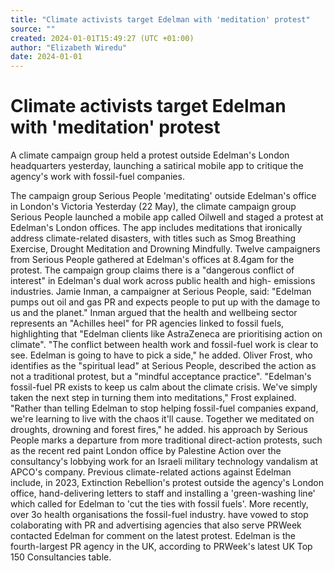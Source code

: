 ```yaml
---
title: "Climate activists target Edelman with 'meditation' protest"
source: ""
created: 2024-01-01T15:49:27 (UTC +01:00)
author: "Elizabeth Wiredu"
date: 2024-01-01
---
```


# Climate activists target Edelman with 'meditation' protest

A climate campaign group held a protest outside Edelman's London headquarters yesterday, launching a satirical mobile app to critique the agency's work with fossil-fuel companies.

The campaign group Serious People 'meditating' outside Edelman's office in London's Victoria
Yesterday (22 May), the climate campaign group Serious People launched a mobile app called Oilwell and staged a protest at
Edelman's London offices.
The app includes meditations that ironically address climate-related disasters, with titles such as Smog Breathing Exercise,
Drought Meditation and Drowning Mindfully.
Twelve campaigners from Serious People gathered at Edelman's offices at 8.4gam for the protest.
The campaign group claims there is a "dangerous conflict of interest" in Edelman's dual work across public health and high-
emissions industries.
Jamie Inman, a campaigner at Serious People, said: "Edelman pumps out oil and gas PR and expects people to put up with the
damage to us and the planet."
Inman argued that the health and wellbeing sector represents an "Achilles heel" for PR agencies linked to fossil fuels,
highlighting that "Edelman clients like AstraZeneca are prioritising action on climate".
"The conflict between health work and fossil-fuel work is clear to see. Edelman is going to have to pick a side," he added.
Oliver Frost, who identifies as the "spiritual lead" at Serious People, described the action as not a traditional protest, but a
"mindful acceptance practice".
"Edelman's fossil-fuel PR exists to keep us calm about the climate crisis. We've simply taken the next step in turning them into
meditations," Frost explained.
"Rather than telling Edelman to stop helping fossil-fuel companies expand, we're learning to live with the chaos it'll cause.
Together we meditated on droughts, drowning and forest fires," he added.
his approach by Serious People marks a departure from more traditional direct-action protests, such as the recent red paint
London office by Palestine Action over the consultancy's lobbying work for an Israeli military technology
vandalism at APCO's company.
Previous climate-related actions against Edelman include, in 2023, Extinction Rebellion's protest outside the agency's London
office, hand-delivering letters to staff and installing a 'green-washing line' which called for Edelman to 'cut the ties with fossil
fuels'.
More recently, over 3o health organisations the fossil-fuel industry.
have vowed to stop colaborating with PR and advertising agencies that also serve
PRWeek contacted Edelman for comment on the latest protest.
Edelman is the fourth-largest PR agency in the UK, according to PRWeek's latest UK Top 150 Consultancies table.
